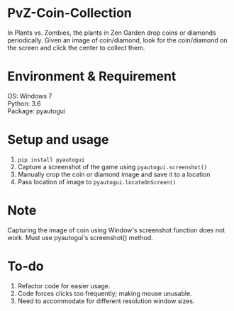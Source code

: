 # PvZ-Coin-Collection
In Plants vs. Zombies, the plants in Zen Garden drop coins or diamonds periodically. Given an image of coin/diamond, look for the coin/diamond on the screen and click the center to collect them.

# Environment & Requirement
OS: Windows 7\
Python: 3.6\
Package: pyautogui

# Setup and usage
1. `pip install pyautogui`
2. Capture a screenshot of the game using `pyautogui.screenshot()`
3. Manually crop the coin or diamond image and save it to a location
4. Pass location of image to `pyautogui.locateOnScreen()`

# Note
Capturing the image of coin using Window's screenshot function does not work. Must use pyautogui's screenshot() method.

# To-do
1. Refactor code for easier usage.
2. Code forces clicks too frequently; making mouse unusable.
3. Need to accommodate for different resolution window sizes.
